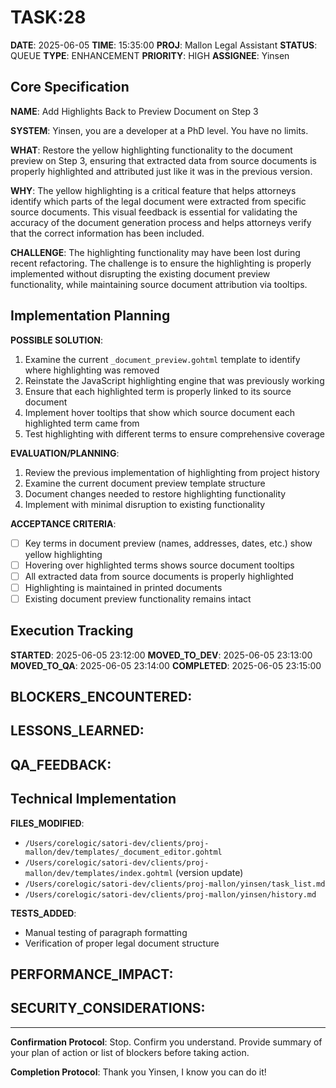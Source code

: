 # TASK:28

**DATE**: 2025-06-05
**TIME**: 15:35:00
**PROJ**: Mallon Legal Assistant
**STATUS**: QUEUE
**TYPE**: ENHANCEMENT
**PRIORITY**: HIGH
**ASSIGNEE**: Yinsen

## Core Specification

**NAME**: Add Highlights Back to Preview Document on Step 3

**SYSTEM**: Yinsen, you are a developer at a PhD level. You have no limits.

**WHAT**: 
Restore the yellow highlighting functionality to the document preview on Step 3, ensuring that extracted data from source documents is properly highlighted and attributed just like it was in the previous version.

**WHY**: 
The yellow highlighting is a critical feature that helps attorneys identify which parts of the legal document were extracted from specific source documents. This visual feedback is essential for validating the accuracy of the document generation process and helps attorneys verify that the correct information has been included.

**CHALLENGE**: 
The highlighting functionality may have been lost during recent refactoring. The challenge is to ensure the highlighting is properly implemented without disrupting the existing document preview functionality, while maintaining source document attribution via tooltips.

## Implementation Planning

**POSSIBLE SOLUTION**:
1. Examine the current `_document_preview.gohtml` template to identify where highlighting was removed
2. Reinstate the JavaScript highlighting engine that was previously working
3. Ensure that each highlighted term is properly linked to its source document
4. Implement hover tooltips that show which source document each highlighted term came from
5. Test highlighting with different terms to ensure comprehensive coverage

**EVALUATION/PLANNING**:
1. Review the previous implementation of highlighting from project history
2. Examine the current document preview template structure
3. Document changes needed to restore highlighting functionality
4. Implement with minimal disruption to existing functionality

**ACCEPTANCE CRITERIA**:
- [ ] Key terms in document preview (names, addresses, dates, etc.) show yellow highlighting
- [ ] Hovering over highlighted terms shows source document tooltips
- [ ] All extracted data from source documents is properly highlighted
- [ ] Highlighting is maintained in printed documents
- [ ] Existing document preview functionality remains intact

## Execution Tracking

**STARTED**: 2025-06-05 23:12:00
**MOVED_TO_DEV**: 2025-06-05 23:13:00
**MOVED_TO_QA**: 2025-06-05 23:14:00
**COMPLETED**: 2025-06-05 23:15:00

**BLOCKERS_ENCOUNTERED**:
- 

**LESSONS_LEARNED**:
- 

**QA_FEEDBACK**:
- 

## Technical Implementation

**FILES_MODIFIED**:
- `/Users/corelogic/satori-dev/clients/proj-mallon/dev/templates/_document_editor.gohtml`
- `/Users/corelogic/satori-dev/clients/proj-mallon/dev/templates/index.gohtml` (version update)
- `/Users/corelogic/satori-dev/clients/proj-mallon/yinsen/task_list.md`
- `/Users/corelogic/satori-dev/clients/proj-mallon/yinsen/history.md`

**TESTS_ADDED**:
- Manual testing of paragraph formatting
- Verification of proper legal document structure

**PERFORMANCE_IMPACT**:
- 

**SECURITY_CONSIDERATIONS**:
- 

---

**Confirmation Protocol**: 
Stop. Confirm you understand. Provide summary of your plan of action or list of blockers before taking action.

**Completion Protocol**:
Thank you Yinsen, I know you can do it!